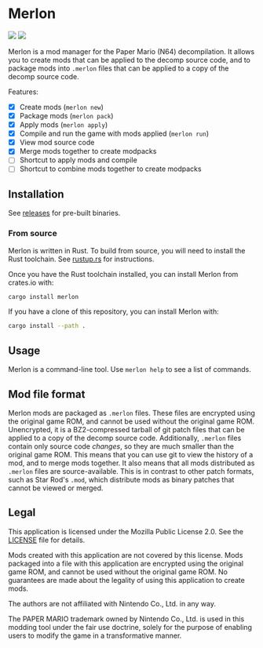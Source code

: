 # Merlon

[![](https://img.shields.io/github/actions/workflow/status/nanaian/merlon/test.yml?branch=main)](https://github.com/nanaian/merlon/actions)
[![](https://img.shields.io/discord/279322074412089344?color=%237289DA&logo=discord&logoColor=ffffff)](https://discord.gg/paper-mario-modding-279322074412089344)

Merlon is a mod manager for the Paper Mario (N64) decompilation. It allows you to create mods that can be applied to the decomp source code, and to package mods into `.merlon` files that can be applied to a copy of the decomp source code.

Features:

- [x] Create mods (`merlon new`)
- [x] Package mods (`merlon pack`)
- [x] Apply mods (`merlon apply`)
- [x] Compile and run the game with mods applied (`merlon run`)
- [x] View mod source code
- [x] Merge mods together to create modpacks
- [ ] Shortcut to apply mods and compile
- [ ] Shortcut to combine mods together to create modpacks

## Installation

See [releases](https://github.com/nanaian/merlon/releases) for pre-built binaries.

### From source

Merlon is written in Rust. To build from source, you will need to install the Rust toolchain. See [rustup.rs](https://rustup.rs/) for instructions.

Once you have the Rust toolchain installed, you can install Merlon from crates.io with:

```bash
cargo install merlon
```

If you have a clone of this repository, you can install Merlon with:

```bash
cargo install --path .
```

## Usage

Merlon is a command-line tool. Use `merlon help` to see a list of commands.

## Mod file format

Merlon mods are packaged as `.merlon` files. These files are encrypted using the original game ROM, and cannot be used without the original game ROM. Unencrypted, it is a BZ2-compressed tarball of git patch files that can be applied to a copy of the decomp source code. Additionally, `.merlon` files contain only source code *changes*, so they are much smaller than the original game ROM. This means that you can use git to view the history of a mod, and to merge mods together. It also means that all mods distributed as `.merlon` files are source-available. This is in contrast to other patch formats, such as Star Rod's `.mod`, which distribute mods as binary patches that cannot be viewed or merged.

## Legal

This application is licensed under the Mozilla Public License 2.0. See the [LICENSE](LICENSE) file for details.

Mods created with this application are not covered by this license. Mods packaged into a file with this application are encrypted using the original game ROM, and cannot be used without the original game ROM. No guarantees are made about the legality of using this application to create mods.

The authors are not affiliated with Nintendo Co., Ltd. in any way.

The PAPER MARIO trademark owned by Nintendo Co., Ltd. is used in this modding tool under the fair use doctrine, solely for the purpose of enabling users to modify the game in a transformative manner.

